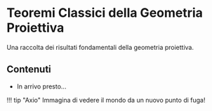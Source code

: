 # Teoremi Classici della Geometria Proiettiva

Una raccolta dei risultati fondamentali della geometria proiettiva.

## Contenuti

- In arrivo presto...

!!! tip "Axio"
    Immagina di vedere il mondo da un nuovo punto di fuga!
